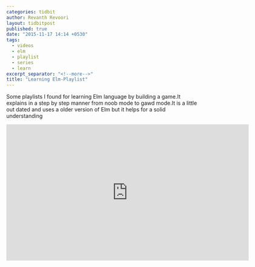 ```yaml
---
categories: tidbit
author: Revanth Revoori
layout: tidbitpost
published: true
date: "2015-11-17 14:14 +0530"
tags: 
  - videos
  - elm
  - playlist
  - series
  - learn
excerpt_separator: "<!--more-->"
title: "Learning Elm-Playlist"
---
```


<div><p>Some playlists I found for learning Elm language by building a game.It explains in a step by step manner from noob mode to gawd mode.It is a little out dated and uses a older version of Elm but it helps for a solid understanding</p></div>
<div class="video">
<iframe width="640" height="360" src="https://www.youtube.com/embed/videoseries?list=PLtdCJGSpculbDT_p4ED9oLTJQrzoM1QEL" frameborder="0" allowfullscreen></iframe>
</div>
<!--more-->